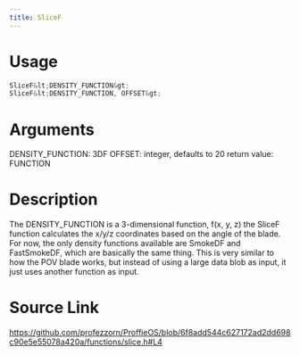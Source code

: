 ```yaml
---
title: SliceF
---
```


# Usage
```cpp
SliceF&lt;DENSITY_FUNCTION&gt;
SliceF&lt;DENSITY_FUNCTION, OFFSET&gt;
```

# Arguments
DENSITY_FUNCTION: 3DF
OFFSET: integer, defaults to 20
return value: FUNCTION

# Description
The DENSITY_FUNCTION is a 3-dimensional function, f(x, y, z)
the SliceF function calculates the x/y/z coordinates based on the
angle of the blade. For now, the only density functions available
are SmokeDF and FastSmokeDF, which are basically the same thing.
This is very similar to how the POV blade works, but instead of
using a large data blob as input, it just uses another function
as input.

# Source Link
https://github.com/profezzorn/ProffieOS/blob/6f8add544c627172ad2dd698c90e5e55078a420a/functions/slice.h#L4
